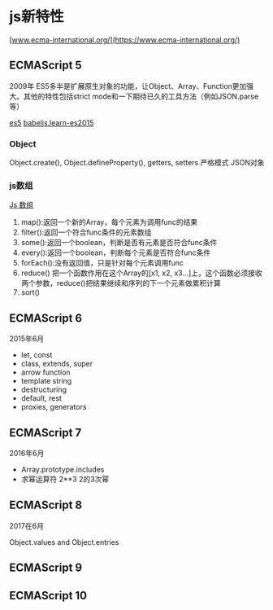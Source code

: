 # js新特性

[www.ecma-international.org/](https://www.ecma-international.org/)

## ECMAScript 5 
2009年
ES5多半是扩展原生对象的功能，让Object、Array、Function更加强大。其他的特性包括strict mode和一下期待已久的工具方法（例如JSON.parse等）

[es5](http://pij.robinqu.me/JavaScript_Core/ECMAScript/es5.html) 
[babeljs.learn-es2015](https://www.babeljs.cn/learn-es2015/)
### Object
Object.create(), Object.defineProperty(), getters, setters
严格模式
JSON对象
### js数组
[Js 数组](https://www.cnblogs.com/xiao-hong/p/3194027.html) 

1.	map():返回一个新的Array，每个元素为调用func的结果
2.	filter():返回一个符合func条件的元素数组
3.	some():返回一个boolean，判断是否有元素是否符合func条件
4.	every():返回一个boolean，判断每个元素是否符合func条件
5.	forEach():没有返回值，只是针对每个元素调用func
6.	reduce() 把一个函数作用在这个Array的[x1, x2, x3...]上，这个函数必须接收两个参数，reduce()把结果继续和序列的下一个元素做累积计算
7.	sort()

## ECMAScript 6
2015年6月

* let, const
* class, extends, super
* arrow function
* template string
* destructuring
* default, rest
* proxies, generators

## ECMAScript 7
2016年6月
* Array.prototype.includes
* 求幂运算符 2**3 2的3次幂

## ECMAScript 8
2017在6月

Object.values and Object.entries

## ECMAScript 9

## ECMAScript 10


